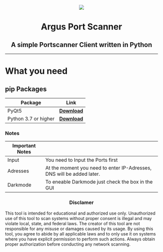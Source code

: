 <p align="center"><img src="https://fadedhd.xyz/IMG/Github/Argus-new.jpg"...></p>

<h1 align="center">
Argus Port Scanner
</h1>
<h2 align="center">
A simple Portscanner Client written in Python
</h2>

------

# What you need

## pip Packages

| Package | Link |
|--------------|-----------|
| PyQt5    | [**Download** ](https://pypi.org/project/PyQt5/#:~:text=PyQt5%20is%20a%20comprehensive%20set,platforms%20including%20iOS%20and%20Android.)
| Python 3.7 or higher| [**Download** ](https://www.python.org/downloads/)


### Notes

|   Important Notes     |      |
|--------------|-----------|
| Input | You need to Input the Ports first|
| Adresses | At the moment you need to enter IP-Adresses, DNS will be added later. |
| Darkmode | To eneable Darkmode just check the box in the GUI |

<h3 align="center">
Disclamer
</h3>
This tool is intended for educational and authorized use only. Unauthorized use of this tool to scan systems without proper consent is illegal and may violate local, state, and federal laws. The creator of this tool are not responsible for any misuse or damages caused by its usage.
By using this tool, you agree to abide by all applicable laws and to only use it on systems where you have explicit permission to perform such actions. Always obtain proper authorization before conducting any network scanning.

